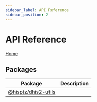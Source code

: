 ```yaml
---
sidebar_label: API Reference
sidebar_position: 2
---
```


# API Reference


[Home](./index.md)

## Packages

|  Package | Description |
|  --- | --- |
|  [@hisptz/dhis2-utils](./dhis2-utils.md) |  |

